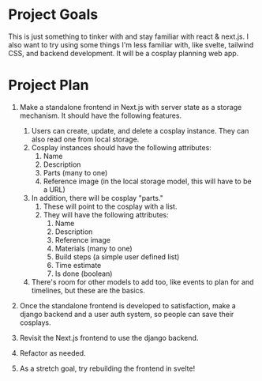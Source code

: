 # Project Goals
This is just something to tinker with and stay familiar with react & next.js.
I also want to try using some things I'm less familiar with, like svelte, tailwind CSS, and backend development.
It will be a cosplay planning web app.

# Project Plan
1. Make a standalone frontend in Next.js with server state as a storage mechanism. It should have the following features.
    1. Users can create, update, and delete a cosplay instance. They can also read one from local storage.
    2. Cosplay instances should have the following attributes:
        1. Name
        2. Description
        3. Parts (many to one)
        4. Reference image (in the local storage model, this will have to be a URL)
    3. In addition, there will be cosplay "parts."
        1. These will point to the cosplay with a list.
        2. They will have the following attributes:
            1. Name
            2. Description
            3. Reference image
            4. Materials (many to one)
            5. Build steps (a simple user defined list)
            6. Time estimate
            7. Is done (boolean)
    4. There's room for other models to add too, like events to plan for and timelines, but these are the basics.

2. Once the standalone frontend is developed to satisfaction, make a django backend and a user auth system, so people can save their cosplays.

3. Revisit the Next.js frontend to use the django backend.

4. Refactor as needed.

5. As a stretch goal, try rebuilding the frontend in svelte!